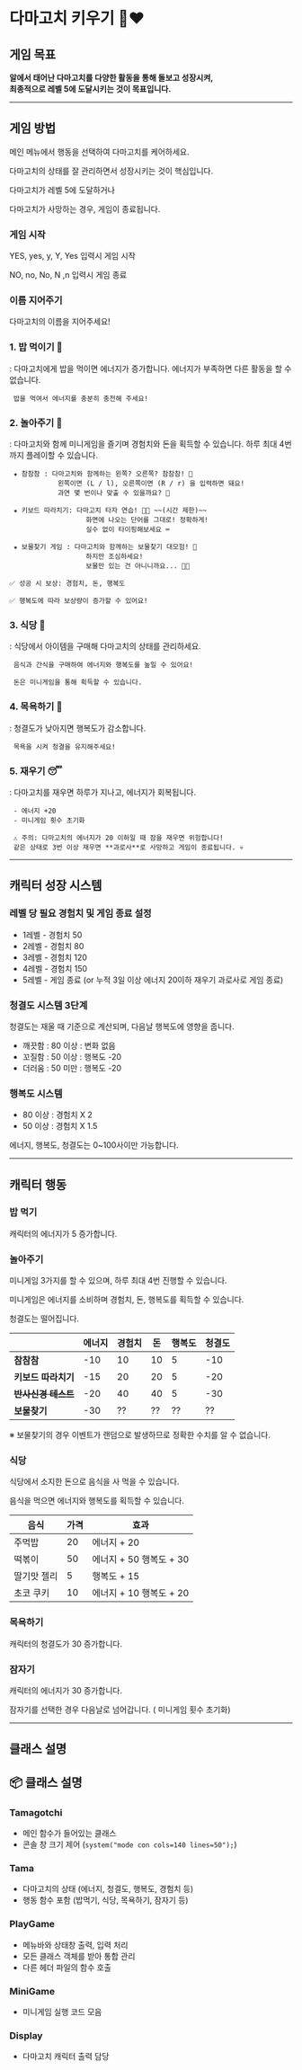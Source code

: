 # 다마고치 키우기 🐣❤ 


## 게임 목표

**알에서 태어난 다마고치를 다양한 활동을 통해 돌보고 성장시켜,  
최종적으로 **레벨 5에 도달시키는 것**이 목표입니다.** 

---

## 게임 방법

메인 메뉴에서 행동을 선택하여 다마고치를 케어하세요.

다마고치의 상태를 잘 관리하면서 성장시키는 것이 핵심입니다.

다마고치가 레벨 5에 도달하거나

다마고치가 사망하는 경우, 게임이 종료됩니다.

### 게임 시작

YES, yes, y, Y, Yes 입력시 게임 시작

NO, no, No, N ,n 입력시 게임 종료

### 이름 지어주기

다마고치의 이름을 지어주세요!

### **1. 밥 먹이기 🍙**

: 다마고치에게 밥을 먹이면 에너지가 증가합니다.
  에너지가 부족하면 다른 활동을 할 수 없습니다.

```
 밥을 먹여서 에너지를 충분히 충전해 주세요!
```

### **2. 놀아주기 🎡**

: 다마고치와 함께 미니게임을 즐기며 경험치와 돈을 획득할 수 있습니다.
  하루 최대 4번까지 플레이할 수 있습니다.

```
 ★ 참참참 : 다마고치와 함께하는 왼쪽? 오른쪽? 참참참! 🙌
            왼쪽이면 (L / l), 오른쪽이면 (R / r) 을 입력하면 돼요!
            과연 몇 번이나 맞출 수 있을까요? 👀

 ★ 키보드 따라치기: 다마고치 타자 연습! 🐣💨 ~~(시간 제한)~~
                   화면에 나오는 단어를 그대로! 정확하게!  
                   실수 없이 타이핑해보세요 ⌨️   

 ★ 보물찾기 게임 : 다마고치와 함께하는 보물찾기 대모험! 🧭
                   하지만 조심하세요!  
                   보물만 있는 건 아니니까요... 🐛💥

✅ 성공 시 보상: 경험치, 돈, 행복도

✅ 행복도에 따라 보상량이 증가할 수 있어요!

```

### **3. 식당 🍖**

: 식당에서 아이템을 구매해 다마고치의 상태를 관리하세요.

```
 음식과 간식을 구매하여 에너지와 행복도를 높일 수 있어요!

 돈은 미니게임을 통해 획득할 수 있습니다.
```

### **4. 목욕하기 🛀**

: 청결도가 낮아지면 행복도가 감소합니다.

```
 목욕을 시켜 청결을 유지해주세요!
```

### **5. 재우기 😴**

: 다마고치를 재우면 하루가 지나고, 에너지가 회복됩니다.

```
 - 에너지 +20  
 - 미니게임 횟수 초기화

 ⚠️ 주의: 다마고치의 에너지가 20 이하일 때 잠을 재우면 위험합니다!  
 같은 상태로 3번 이상 재우면 **과로사**로 사망하고 게임이 종료됩니다. 💀
```

---

## 캐릭터 성장 시스템

### 레벨 당 필요 경험치 및 게임 종료 설정

- 1레벨 - 경험치 50
- 2레벨 - 경험치 80
- 3레벨 - 경험치 120
- 4레벨 - 경험치 150
- 5레벨 - 게임 종료 (or 누적 3일 이상 에너지 20이하 재우기 과로사로 게임 종료)

### 청결도 시스템 3단계

  청결도는 재울 때 기준으로 계산되며, 다음날 행복도에 영향을 줍니다.

- 깨끗함 : 80 이상 : 변화 없음
- 꼬질함 : 50 이상 : 행복도 -20
- 더러움 : 50 미만 : 행복도 -20

### 행복도 시스템

- 80 이상 : 경험치 X 2
- 50 이상 : 경험치 X 1.5

에너지, 행복도, 청결도는 0~100사이만 가능합니다.

---

## 캐릭터 행동

### 밥 먹기

캐릭터의 에너지가 5 증가합니다.

### 놀아주기

미니게임 3가지를 할 수 있으며, 하루 최대 4번 진행할 수 있습니다.

미니게임은 에너지를 소비하며 경험치, 돈, 행복도를 획득할 수 있습니다.

청결도는 떨어집니다.

|  | **에너지** | **경험치** | **돈** | **행복도** | **청결도** |
| --- | --- | --- | --- | --- | --- |
| **참참참** | -10 | 10 | 10 | 5 | -10 |
| **키보드 따라치기** | -15 | 20 | 20 | 5 | -20 |
| **~~반사신경 테스트~~** | -20 | 40 | 40 | 5 | -30 |
| **보물찾기** | -30 | ?? | ?? | ?? | ?? |

※ 보물찾기의 경우 이벤트가 랜덤으로 발생하므로 정확한 수치를 알 수 없습니다.

### 식당

식당에서 소지한 돈으로 음식을 사 먹을 수 있습니다.

음식을 먹으면 에너지와 행복도를 획득할 수 있습니다.

| **음식** | **가격** | **효과** |
| --- | --- | --- |
| 주먹밥 | 20 | 에너지 + 20 |
| 떡볶이 | 50 | 에너지 + 50 행복도 + 30 |
| 딸기맛 젤리 | 5 | 행복도 + 15  |
| 초코 쿠키 | 10 | 에너지 + 10 행복도 + 20 |

### 목욕하기

캐릭터의 청결도가 30 증가합니다.

### 잠자기

캐릭터의 에너지가 30 증가합니다.

잠자기를 선택한 경우 다음날로 넘어갑니다. ( 미니게임 횟수 초기화)

---

## 클래스 설명

## 📦 클래스 설명

### Tamagotchi
- 메인 함수가 들어있는 클래스
- 콘솔 창 크기 제어 (`system("mode con cols=140 lines=50");`)

### Tama
- 다마고치의 상태 (에너지, 청결도, 행복도, 경험치 등)
- 행동 함수 포함 (밥먹기, 식당, 목욕하기, 잠자기 등)

### PlayGame
- 메뉴바와 상태창 출력, 입력 처리
- 모든 클래스 객체를 받아 통합 관리
- 다른 헤더 파일의 함수 호출

### MiniGame
- 미니게임 실행 코드 모음

### Display
- 다마고치 캐릭터 출력 담당

